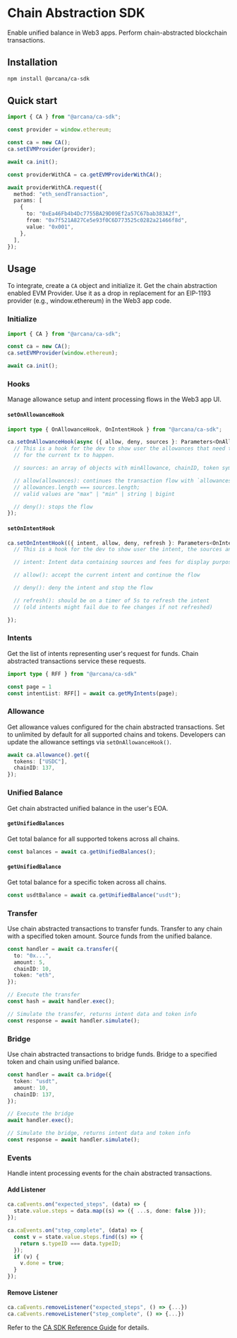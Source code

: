 # Chain Abstraction SDK

Enable unified balance in Web3 apps.
Perform chain-abstracted blockchain transactions.

## Installation

```sh
npm install @arcana/ca-sdk
```

## Quick start

```ts
import { CA } from "@arcana/ca-sdk";

const provider = window.ethereum;

const ca = new CA();
ca.setEVMProvider(provider);

await ca.init();

const providerWithCA = ca.getEVMProviderWithCA();

await providerWithCA.request({
  method: "eth_sendTransaction",
  params: [
    {
      to: "0xEa46Fb4b4Dc7755BA29D09Ef2a57C67bab383A2f",
      from: "0x7f521A827Ce5e93f0C6D773525c0282a21466f8d",
      value: "0x001",
    },
  ],
});
```

## Usage

To integrate, create a `CA` object and initialize it. Get the chain abstraction enabled EVM Provider. Use it as a drop in replacement for an EIP-1193 provider (e.g., window.ethereum) in the Web3 app code.

### Initialize

```ts
import { CA } from "@arcana/ca-sdk";

const ca = new CA();
ca.setEVMProvider(window.ethereum);

await ca.init();
```

### Hooks

Manage allowance setup and intent processing flows in the Web3 app UI.

#### `setOnAllowanceHook`

```ts
import type { OnAllowanceHook, OnIntentHook } from "@arcana/ca-sdk";

ca.setOnAllowanceHook(async ({ allow, deny, sources }: Parameters<OnAllowanceHook>[0]) => {
  // This is a hook for the dev to show user the allowances that need to be set up
  // for the current tx to happen.

  // sources: an array of objects with minAllowance, chainID, token symbol, etc.

  // allow(allowances): continues the transaction flow with `allowances` array
  // allowances.length === sources.length;
  // valid values are "max" | "min" | string | bigint

  // deny(): stops the flow
});
```

#### `setOnIntentHook`

```ts
ca.setOnIntentHook(({ intent, allow, deny, refresh }: Parameters<OnIntentHook>[0]) => {
  // This is a hook for the dev to show user the intent, the sources and associated fees

  // intent: Intent data containing sources and fees for display purpose

  // allow(): accept the current intent and continue the flow

  // deny(): deny the intent and stop the flow

  // refresh(): should be on a timer of 5s to refresh the intent
  // (old intents might fail due to fee changes if not refreshed)

});
```

### Intents

Get the list of intents representing user's request for funds. Chain abstracted transactions service these requests.

```ts
import type { RFF } from "@arcana/ca-sdk"

const page = 1
const intentList: RFF[] = await ca.getMyIntents(page);
```

### Allowance

Get allowance values configured for the chain abstracted transactions. Set to unlimited by default for all supported chains and tokens. Developers can update the allowance settings via `setOnAllowanceHook()`.

```ts
await ca.allowance().get({
  tokens: ["USDC"],
  chainID: 137,
});
```

### Unified Balance

Get chain abstracted unified balance in the user's EOA.

#### `getUnifiedBalances`

Get total balance for all supported tokens across all chains.

```ts
const balances = await ca.getUnifiedBalances();
```

#### `getUnifiedBalance`

Get total balance for a specific token across all chains.

```ts
const usdtBalance = await ca.getUnifiedBalance("usdt");
```

### Transfer

Use chain abstracted transactions to transfer funds. Transfer to any chain with a specified token amount. Source funds from the unified balance.

```ts
const handler = await ca.transfer({
  to: "0x...",
  amount: 5,
  chainID: 10,
  token: "eth",
});

// Execute the transfer
const hash = await handler.exec();

// Simulate the transfer, returns intent data and token info
const response = await handler.simulate();
```

### Bridge

Use chain abstracted transactions to bridge funds. Bridge to a specified token and chain using unified balance.

```ts
const handler = await ca.bridge({
  token: "usdt",
  amount: 10,
  chainID: 137,
});

// Execute the bridge
await handler.exec();

// Simulate the bridge, returns intent data and token info
const response = await handler.simulate();
```

### Events

Handle intent processing events for the chain abstracted transactions.

#### Add Listener

```ts
ca.caEvents.on("expected_steps", (data) => {
  state.value.steps = data.map((s) => ({ ...s, done: false }));
});

ca.caEvents.on("step_complete", (data) => {
  const v = state.value.steps.find((s) => {
    return s.typeID === data.typeID;
  });
  if (v) {
    v.done = true;
  }
});
```

#### Remove Listener

```ts
ca.caEvents.removeListener("expected_steps", () => {...})
ca.caEvents.removeListener("step_complete", () => {...})
```

Refer to the [CA SDK Reference Guide](https://ca-sdk-ref-guide.netlify.app/) for details.
